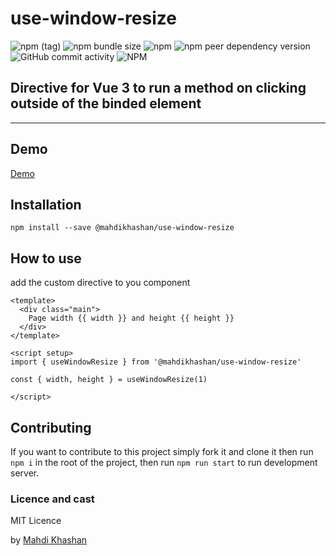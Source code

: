 # use-window-resize
![npm (tag)](https://img.shields.io/npm/v/@mahdikhashan/use-window-resize/latest?style=plastic)
![npm bundle size](https://img.shields.io/bundlephobia/minzip/@mahdikhashan/use-window-resize)
![npm](https://img.shields.io/npm/dy/@mahdikhashan/vue3-click-outside)
![npm peer dependency version](https://img.shields.io/npm/dependency-version/@mahdikhashan/use-window-resize/peer/vue)
![GitHub commit activity](https://img.shields.io/github/commit-activity/y/mahdikhashan/use-window-resize)
![NPM](https://img.shields.io/npm/l/@mahdikhashan/use-window-resize)

## Directive for Vue 3 to run a method on clicking outside of the binded element


--- 

## Demo

[Demo](https://codesandbox.io/s/use-window-resize-x6keg0)


## Installation

```
npm install --save @mahdikhashan/use-window-resize
```

## How to use
add the custom directive to you component

```
<template>
  <div class="main">
    Page width {{ width }} and height {{ height }}
  </div>
</template>

<script setup>
import { useWindowResize } from '@mahdikhashan/use-window-resize'

const { width, height } = useWindowResize(1)

</script>
```

## Contributing

If you want to contribute to this project simply fork it and clone it then run
`npm i`
in the root of the project, then run
`npm run start`
to run development server.

### Licence and cast

MIT Licence

by [Mahdi Khashan](https://www.linkedin.com/in/mahdi-khashan-ir/)